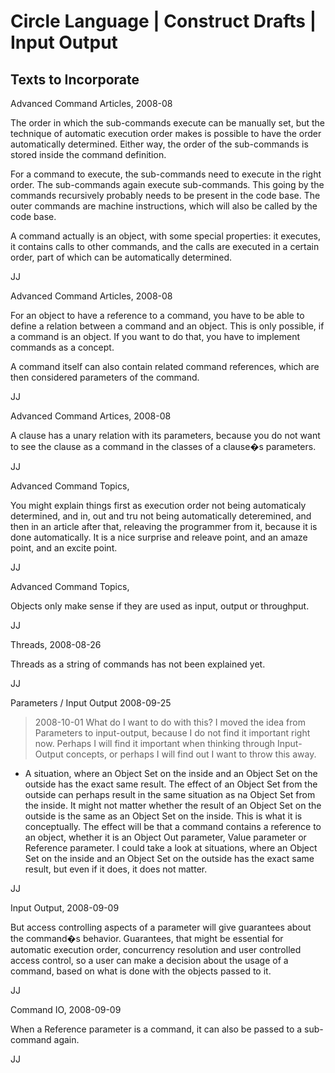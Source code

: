 Circle Language | Construct Drafts | Input Output
=================================================

Texts to Incorporate
--------------------

Advanced Command Articles,
2008-08

The order in which the sub-commands execute can be manually set, but the technique of automatic execution order makes is possible to have the order automatically determined. Either way, the order of the sub-commands is stored inside the command definition.

For a command to execute, the sub-commands need to execute in the right order. The sub-commands again execute sub-commands. This going by the commands recursively probably needs to be present in the code base. The outer commands are machine instructions, which will also be called by the code base.

A command actually is an object, with some special properties: it executes, it contains calls to other commands, and the calls are executed in a certain order, part of which can be automatically determined.

JJ



Advanced Command Articles,
2008-08

For an object to have a reference to a command, you have to be able to define a relation between a command and an object. This is only possible, if a command is an object.
If you want to do that, you have to implement commands as a concept.

A command itself can also contain related command references, which are then considered parameters of the command.

JJ


Advanced Command Artices,
2008-08

A clause has a unary relation with its parameters, because you do not want to see the clause as a command in the classes of a clause�s parameters.

JJ


Advanced Command Topics,

You might explain things first as execution order not being automaticaly determined, and in, out and tru not being automatically deteremined,
and then in an article after that, releaving the programmer from it,
because it is done automatically. It is a nice surprise and releave point, and an amaze point, and an excite point.

JJ



Advanced Command Topics,

Objects only make sense if they are used as input, output or throughput.

JJ





Threads,
2008-08-26

Threads as a string of commands has not been explained yet.

JJ




Parameters / Input Output
2008-09-25

> 2008-10-01 What do I want to do with this? I moved the idea from Parameters to input-output, because I do not find it important right now. Perhaps I will find it important when thinking through Input-Output concepts, or perhaps I will find out I want to throw this away.
- A situation, where an Object Set on the inside and an Object Set on the outside has the exact same result.
The effect of an Object Set from the outside can perhaps result in the same situation as na Object Set from the inside. It might not matter whether the result of an Object Set on the outside is the same as an Object Set on the inside. This is what it is conceptually.
The effect will be that a command contains a reference to an object, whether it is an Object Out parameter, Value parameter or Reference parameter.
I could take a look at situations, where an Object Set on the inside and an Object Set on the outside has the exact same result, but even if it does, it does not matter.

JJ


Input Output,
2008-09-09

But access controlling aspects of a parameter will give guarantees about the command�s behavior. Guarantees, that might be essential for automatic execution order, concurrency resolution and user controlled access control, so a user can make a decision about the usage of a command, based on what is done with the objects passed to it.

JJ


Command IO,
2008-09-09

When a Reference parameter is a command, it can also be passed to a sub-command again.

JJ

